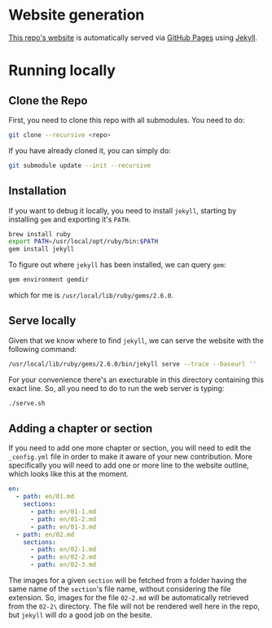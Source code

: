 # Website generation

[This repo's website](https://atcold.github.io/pytorch-Deep-Learning) is automatically served via [GitHub Pages](https://pages.github.com/) using [Jekyll](https://jekyllrb.com/).

# Running locally

## Clone the Repo

First, you need to clone this repo with all submodules. You need to do:

```bash
git clone --recursive <repo>
```

If you have already cloned it, you can simply do:

```bash
git submodule update --init --recursive
```

## Installation

If you want to debug it locally, you need to install `jekyll`, starting by installing `gem` and exporting it's `PATH`.

```bash
brew install ruby
export PATH=/usr/local/opt/ruby/bin:$PATH
gem install jekyll
```

To figure out where `jekyll` has been installed, we can query `gem`:

```bash
gem environment gemdir
```

which for me is `/usr/local/lib/ruby/gems/2.6.0`.

## Serve locally

Given that we know where to find `jekyll`, we can serve the website with the following command:

```bash
/usr/local/lib/ruby/gems/2.6.0/bin/jekyll serve --trace --baseurl ''
```

For your convenience there's an execturable in this directory containing this exact line. So, all you need to do to run the web server is typing:

```bash
./serve.sh
```

## Adding a chapter or section

If you need to add one more chapter or section, you will need to edit the `_config.yml` file in order to make it aware of your new contribution. More specifically you will need to add one or more line to the website outline, which looks like this at the moment.

```yaml
en:
  - path: en/01.md
    sections:
      - path: en/01-1.md
      - path: en/01-2.md
      - path: en/01-3.md
  - path: en/02.md
    sections:
      - path: en/02-1.md
      - path: en/02-2.md
      - path: en/02-3.md
```

The images for a given `section` will be fetched from a folder having the same name of the `section`'s file name, without considering the file extension. So, images for the file `02-2.md` will be automatically retrieved from the `02-2\` directory. The file will not be rendered well here in the repo, but `jekyll` will do a good job on the besite.